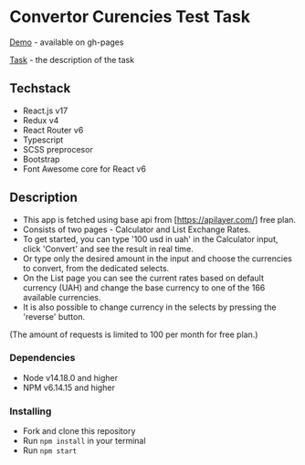 # Convertor Curencies Test Task

[Demo](https://nadiyahr.github.io/convertor/) - available on gh-pages

[Task](https://docs.google.com/document/d/1e8OCo1ou1gaHB1FhaLVWUj3hz62pfpQVS1ZQd1N8g-c/edit?usp=sharing) - the description of the task

## Techstack

* React.js v17
* Redux v4
* React Router v6
* Typescript
* SCSS preprocesor
* Bootstrap
* Font Awesome core for React v6

## Description

- This app is fetched using base api from [https://apilayer.com/] free plan.
- Consists of two pages - Calculator and List Exchange Rates.
- To get started, you can type '100 usd in uah' in the Calculator input, click 'Convert' and see the result in real time.
- Or type only the desired amount in the input and choose the currencies to convert, from the dedicated selects.
- On the List page you can see the current rates based on default currency (UAH) and change the base currency to one of the 166 available currencies.
- It is also possible to change currency in the selects by pressing the 'reverse' button.

(The amount of requests is limited to 100 per month for free plan.)

### Dependencies

* Node v14.18.0 and higher
* NPM v6.14.15 and higher

### Installing

- Fork and clone this repository
- Run `npm install` in your terminal
- Run `npm start`
